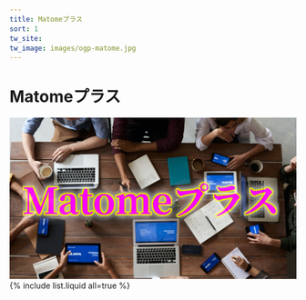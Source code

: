 ```yaml
---
title: Matomeプラス
sort: 1
tw_site: 
tw_image: images/ogp-matome.jpg  
---
```

# Matomeプラス  
![Matomeプラス](images/ogp-matome.jpg)  
{% include list.liquid all=true %}
